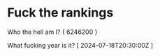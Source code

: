 # Fuck the rankings

Who the hell am I?
{ 6246200 }

What fucking year is it?
[ 2024-07-18T20:30:00Z ]
